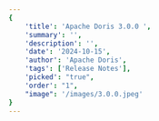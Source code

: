 ```yaml
---
{
    'title': 'Apache Doris 3.0.0 ',
    'summary': '',
    'description': '',
    'date': '2024-10-15',
    'author': 'Apache Doris',
    'tags': ['Release Notes'],
    'picked': "true",
    'order': "1",
    "image": '/images/3.0.0.jpeg'
}
---
```


<!--
Licensed to the Apache Software Foundation (ASF) under one
or more contributor license agreements.  See the NOTICE file
distributed with this work for additional information
regarding copyright ownership.  The ASF licenses this file
to you under the Apache License, Version 2.0 (the
"License"); you may not use this file except in compliance
with the License.  You may obtain a copy of the License at
  http://www.apache.org/licenses/LICENSE-2.0
Unless required by applicable law or agreed to in writing,
software distributed under the License is distributed on an
"AS IS" BASIS, WITHOUT WARRANTIES OR CONDITIONS OF ANY
KIND, either express or implied.  See the License for the
specific language governing permissions and limitations
under the License.
-->



